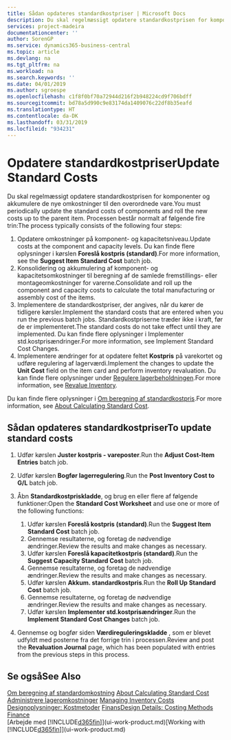 ```yaml
---
title: Sådan opdateres standardkostpriser | Microsoft Docs
description: Du skal regelmæssigt opdatere standardkostprisen for komponenter og akkumulere de nye omkostninger til den overordnede vare.
services: project-madeira
documentationcenter: ''
author: SorenGP
ms.service: dynamics365-business-central
ms.topic: article
ms.devlang: na
ms.tgt_pltfrm: na
ms.workload: na
ms.search.keywords: ''
ms.date: 04/01/2019
ms.author: sgroespe
ms.openlocfilehash: c1f8f0bf70a72944d216f2b948224cd9f706bdff
ms.sourcegitcommit: bd78a5d990c9e83174da1409076c22df8b35eafd
ms.translationtype: HT
ms.contentlocale: da-DK
ms.lasthandoff: 03/31/2019
ms.locfileid: "934231"
---
```

# <a name="update-standard-costs"></a><span data-ttu-id="c35b4-103">Opdatere standardkostpriser</span><span class="sxs-lookup"><span data-stu-id="c35b4-103">Update Standard Costs</span></span>
<span data-ttu-id="c35b4-104">Du skal regelmæssigt opdatere standardkostprisen for komponenter og akkumulere de nye omkostninger til den overordnede vare.</span><span class="sxs-lookup"><span data-stu-id="c35b4-104">You must periodically update the standard costs of components and roll the new costs up to the parent item.</span></span> <span data-ttu-id="c35b4-105">Processen består normalt af følgende fire trin:</span><span class="sxs-lookup"><span data-stu-id="c35b4-105">The process typically consists of the following four steps:</span></span>  

1.  <span data-ttu-id="c35b4-106">Opdatere omkostninger på komponent- og kapacitetsniveau.</span><span class="sxs-lookup"><span data-stu-id="c35b4-106">Update costs at the component and capacity levels.</span></span> <span data-ttu-id="c35b4-107">Du kan finde flere oplysninger i kørslen **Foreslå kostpris (standard)**.</span><span class="sxs-lookup"><span data-stu-id="c35b4-107">For more information, see the **Suggest Item Standard Cost** batch job.</span></span>  
2.  <span data-ttu-id="c35b4-108">Konsolidering og akkumulering af komponent- og kapacitetsomkostninger til beregning af de samlede fremstillings- eller montageomkostninger for varerne.</span><span class="sxs-lookup"><span data-stu-id="c35b4-108">Consolidate and roll up the component and capacity costs to calculate the total manufacturing or assembly cost of the items.</span></span>  
3.  <span data-ttu-id="c35b4-109">Implementere de standardkostpriser, der angives, når du kører de tidligere kørsler.</span><span class="sxs-lookup"><span data-stu-id="c35b4-109">Implement the standard costs that are entered when you run the previous batch jobs.</span></span> <span data-ttu-id="c35b4-110">Standardkostpriserne træder ikke i kraft, før de er implementeret.</span><span class="sxs-lookup"><span data-stu-id="c35b4-110">The standard costs do not take effect until they are implemented.</span></span> <span data-ttu-id="c35b4-111">Du kan finde flere oplysninger i Implementer std.kostprisændringer.</span><span class="sxs-lookup"><span data-stu-id="c35b4-111">For more information, see Implement Standard Cost Changes.</span></span>  
4.  <span data-ttu-id="c35b4-112">Implementere ændringer for at opdatere feltet **Kostpris** på varekortet og udføre regulering af lagerværdi.</span><span class="sxs-lookup"><span data-stu-id="c35b4-112">Implement the changes to update the **Unit Cost** field on the item card and perform inventory revaluation.</span></span> <span data-ttu-id="c35b4-113">Du kan finde flere oplysninger under [Regulere lagerbeholdningen](inventory-how-revalue-inventory.md).</span><span class="sxs-lookup"><span data-stu-id="c35b4-113">For more information, see [Revalue Inventory](inventory-how-revalue-inventory.md).</span></span>  

<span data-ttu-id="c35b4-114">Du kan finde flere oplysninger i [Om beregning af standardkostpris](finance-about-calculating-standard-cost.md).</span><span class="sxs-lookup"><span data-stu-id="c35b4-114">For more information, see [About Calculating Standard Cost](finance-about-calculating-standard-cost.md).</span></span>  
## <a name="to-update-standard-costs"></a><span data-ttu-id="c35b4-115">Sådan opdateres standardkostpriser</span><span class="sxs-lookup"><span data-stu-id="c35b4-115">To update standard costs</span></span>  
1.  <span data-ttu-id="c35b4-116">Udfør kørslen **Juster kostpris - vareposter**.</span><span class="sxs-lookup"><span data-stu-id="c35b4-116">Run the **Adjust Cost-Item Entries** batch job.</span></span>  
2.  <span data-ttu-id="c35b4-117">Udfør kørslen **Bogfør lagerregulering**.</span><span class="sxs-lookup"><span data-stu-id="c35b4-117">Run the **Post Inventory Cost to G/L** batch job.</span></span>  
3.  <span data-ttu-id="c35b4-118">Åbn **Standardkostpriskladde**, og brug en eller flere af følgende funktioner:</span><span class="sxs-lookup"><span data-stu-id="c35b4-118">Open the **Standard Cost Worksheet** and use one or more of the following functions:</span></span>  

    1.  <span data-ttu-id="c35b4-119">Udfør kørslen **Foreslå kostpris (standard)**.</span><span class="sxs-lookup"><span data-stu-id="c35b4-119">Run the **Suggest Item Standard Cost** batch job.</span></span>  
    2.  <span data-ttu-id="c35b4-120">Gennemse resultaterne, og foretag de nødvendige ændringer.</span><span class="sxs-lookup"><span data-stu-id="c35b4-120">Review the results and make changes as necessary.</span></span>  
    3.  <span data-ttu-id="c35b4-121">Udfør kørslen **Foreslå kapacitetkostpris (standard)**.</span><span class="sxs-lookup"><span data-stu-id="c35b4-121">Run the **Suggest Capacity Standard Cost** batch job.</span></span>  
    4.  <span data-ttu-id="c35b4-122">Gennemse resultaterne, og foretag de nødvendige ændringer.</span><span class="sxs-lookup"><span data-stu-id="c35b4-122">Review the results and make changes as necessary.</span></span>
    5. <span data-ttu-id="c35b4-123">Udfør kørslen **Akkum. standardkostpris**.</span><span class="sxs-lookup"><span data-stu-id="c35b4-123">Run the **Roll Up Standard Cost** batch job.</span></span>
    6.  <span data-ttu-id="c35b4-124">Gennemse resultaterne, og foretag de nødvendige ændringer.</span><span class="sxs-lookup"><span data-stu-id="c35b4-124">Review the results and make changes as necessary.</span></span>
    7.  <span data-ttu-id="c35b4-125">Udfør kørslen **Implementer std.kostprisændringer**.</span><span class="sxs-lookup"><span data-stu-id="c35b4-125">Run the **Implement Standard Cost Changes** batch job.</span></span>  
4.  <span data-ttu-id="c35b4-126">Gennemse og bogfør siden **Værdireguleringskladde** , som er blevet udfyldt med posterne fra det forrige trin i processen.</span><span class="sxs-lookup"><span data-stu-id="c35b4-126">Review and post the **Revaluation Journal** page, which has been populated with entries from the previous steps in this process.</span></span>  

## <a name="see-also"></a><span data-ttu-id="c35b4-127">Se også</span><span class="sxs-lookup"><span data-stu-id="c35b4-127">See Also</span></span>  
 <span data-ttu-id="c35b4-128">[Om beregning af standardomkostning](finance-about-calculating-standard-cost.md) </span><span class="sxs-lookup"><span data-stu-id="c35b4-128">[About Calculating Standard Cost](finance-about-calculating-standard-cost.md) </span></span>  
 <span data-ttu-id="c35b4-129">[Administrere lageromkostninger](finance-manage-inventory-costs.md) </span><span class="sxs-lookup"><span data-stu-id="c35b4-129">[Managing Inventory Costs](finance-manage-inventory-costs.md) </span></span>  
 <span data-ttu-id="c35b4-130">[Designoplysninger: Kostmetoder](design-details-costing-methods.md) [Finans](finance.md)</span><span class="sxs-lookup"><span data-stu-id="c35b4-130">[Design Details: Costing Methods](design-details-costing-methods.md) [Finance](finance.md)</span></span>  
 <span data-ttu-id="c35b4-131">[Arbejde med [!INCLUDE[d365fin](includes/d365fin_md.md)]](ui-work-product.md)</span><span class="sxs-lookup"><span data-stu-id="c35b4-131">[Working with [!INCLUDE[d365fin](includes/d365fin_md.md)]](ui-work-product.md)</span></span>  
